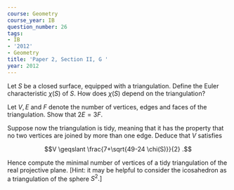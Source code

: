 ```yaml
---
course: Geometry
course_year: IB
question_number: 26
tags:
- IB
- '2012'
- Geometry
title: 'Paper 2, Section II, G '
year: 2012
---
```




Let $S$ be a closed surface, equipped with a triangulation. Define the Euler characteristic $\chi(S)$ of $S$. How does $\chi(S)$ depend on the triangulation?

Let $V, E$ and $F$ denote the number of vertices, edges and faces of the triangulation. Show that $2 E=3 F$.

Suppose now the triangulation is tidy, meaning that it has the property that no two vertices are joined by more than one edge. Deduce that $V$ satisfies

$$V \geqslant \frac{7+\sqrt{49-24 \chi(S)}}{2} .$$

Hence compute the minimal number of vertices of a tidy triangulation of the real projective plane. [Hint: it may be helpful to consider the icosahedron as a triangulation of the sphere $\left.S^{2} .\right]$